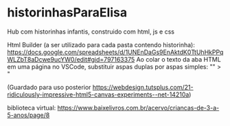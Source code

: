 # historinhasParaElisa
Hub com historinhas infantis, construido com html, js e css

Html Builder (a ser utilizado para cada pasta contendo historinha):
https://docs.google.com/spreadsheets/d/1UNEnDaGs9EnAktdK0TtUhHkPPqWLZbT8aDcwe9ucYW0/edit#gid=797163375
Ao colar o texto da aba HTML em uma página no VSCode, substituir aspas duplas por aspas simples: "" > " 

(Guardado para uso posterior
https://webdesign.tutsplus.com/21-ridiculously-impressive-html5-canvas-experiments--net-14210a)


biblioteca virtual: https://www.baixelivros.com.br/acervo/criancas-de-3-a-5-anos/page/8
